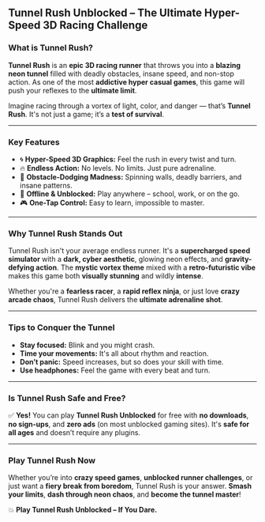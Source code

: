 ## **Tunnel Rush Unblocked – The Ultimate Hyper-Speed 3D Racing Challenge**

### **What is Tunnel Rush?**

**Tunnel Rush** is an **epic 3D racing runner** that throws you into a **blazing neon tunnel** filled with deadly obstacles, insane speed, and non-stop action. As one of the most **addictive hyper casual games**, this game will push your reflexes to the **ultimate limit**.

Imagine racing through a vortex of light, color, and danger — that’s **Tunnel Rush**. It's not just a game; it’s a **test of survival**.

---

### **Key Features**

* 🌀 **Hyper-Speed 3D Graphics:** Feel the rush in every twist and turn.
* 🔥 **Endless Action:** No levels. No limits. Just pure adrenaline.
* 🛑 **Obstacle-Dodging Madness:** Spinning walls, deadly barriers, and insane patterns.
* 🚀 **Offline & Unblocked:** Play anywhere – school, work, or on the go.
* 🎮 **One-Tap Control:** Easy to learn, impossible to master.

---

### **Why Tunnel Rush Stands Out**

Tunnel Rush isn't your average endless runner. It's a **supercharged speed simulator** with a **dark, cyber aesthetic**, glowing neon effects, and **gravity-defying action**. The **mystic vortex theme** mixed with a **retro-futuristic vibe** makes this game both **visually stunning** and wildly **intense**.

Whether you're a **fearless racer**, a **rapid reflex ninja**, or just love **crazy arcade chaos**, Tunnel Rush delivers the **ultimate adrenaline shot**.

---

### **Tips to Conquer the Tunnel**

* **Stay focused:** Blink and you might crash.
* **Time your movements:** It's all about rhythm and reaction.
* **Don’t panic:** Speed increases, but so does your skill with time.
* **Use headphones:** Feel the game with every beat and turn.

---

### **Is Tunnel Rush Safe and Free?**

✅ **Yes!** You can play **Tunnel Rush Unblocked** for free with **no downloads**, **no sign-ups**, and **zero ads** (on most unblocked gaming sites). It's **safe for all ages** and doesn’t require any plugins.

---

### **Play Tunnel Rush Now**

Whether you’re into **crazy speed games**, **unblocked runner challenges**, or just want a **fiery break from boredom**, Tunnel Rush is your answer. **Smash your limits**, **dash through neon chaos**, and **become the tunnel master**!

💥 **Play Tunnel Rush Unblocked – If You Dare.**
